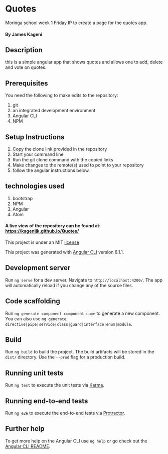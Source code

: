 # Quotes

Moringa school week 1 Friday IP to create a page for the quotes app.

#### By James Kageni

## Description
this is a simple angular app that shows quotes and allows one to add, delete and vote on quotes.

## Prerequisites
  You need the following to make edits to the repository:
  1. git
  2. an integrated development environment
  3. Angular CLI
  4. NPM


## Setup Instructions
  1. Copy the clone link provided in the repository
  2. Start your command line
  3. Run the git clone command with the copied links
  4. Make changes to the remote(s) used to point to your repository
  5. follow the angular instructions below.

## technologies used
1. bootstrap
2. NPM
3. Angular
4. Atom


#### A live view of the repository can be found at: https://kagenijk.github.io/Quotes/


This project is under an MIT [license](LICENSE)

This project was generated with [Angular CLI](https://github.com/angular/angular-cli) version 6.1.1.

## Development server

Run `ng serve` for a dev server. Navigate to `http://localhost:4200/`. The app will automatically reload if you change any of the source files.

## Code scaffolding

Run `ng generate component component-name` to generate a new component. You can also use `ng generate directive|pipe|service|class|guard|interface|enum|module`.

## Build

Run `ng build` to build the project. The build artifacts will be stored in the `dist/` directory. Use the `--prod` flag for a production build.

## Running unit tests

Run `ng test` to execute the unit tests via [Karma](https://karma-runner.github.io).

## Running end-to-end tests

Run `ng e2e` to execute the end-to-end tests via [Protractor](http://www.protractortest.org/).

## Further help

To get more help on the Angular CLI use `ng help` or go check out the [Angular CLI README](https://github.com/angular/angular-cli/blob/master/README.md).
